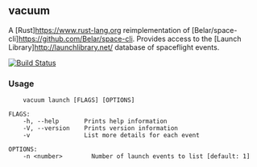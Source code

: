 vacuum
------
A [Rust]<https://www.rust-lang.org> reimplementation of [Belar/space-cli]<https://github.com/Belar/space-cli>.
Provides access to the [Launch Library]<http://launchlibrary.net/> database of spaceflight events.

[![Build Status](https://travis-ci.org/brookst/vacuum.svg?branch=master)](https://travis-ci.org/brookst/vacuum)

### Usage
```
    vacuum launch [FLAGS] [OPTIONS]

FLAGS:
    -h, --help       Prints help information
    -V, --version    Prints version information
    -v               List more details for each event

OPTIONS:
    -n <number>        Number of launch events to list [default: 1]
```
